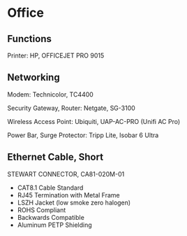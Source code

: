 # Office

## Functions

Printer: HP, OFFICEJET PRO 9015

## Networking

Modem: Technicolor, TC4400

Security Gateway, Router: Netgate, SG-3100

Wireless Access Point: Ubiquiti, UAP-AC-PRO (Unifi AC Pro)

Power Bar, Surge Protector: Tripp Lite, Isobar 6 Ultra

## Ethernet Cable, Short

STEWART CONNECTOR, CA81-020M-01

* CAT8.1 Cable Standard
* RJ45 Termination with Metal Frame
* LSZH Jacket (low smoke zero halogen)
* ROHS Compliant
* Backwards Compatible
* Aluminum PETP Shielding